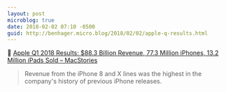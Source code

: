 ```yaml
---
layout: post
microblog: true
date: 2018-02-02 07:10 -0500
guid: http://benhager.micro.blog/2018/02/02/apple-q-results.html
---
```

📱 [Apple Q1 2018 Results: $88.3 Billion Revenue, 77.3 Million iPhones, 13.2 Million iPads Sold – MacStories](https://www.macstories.net/news/apple-q1-2018-results-88-3-billion-revenue-77-3-million-iphones-13-2-million-ipads-sold/)

> Revenue from the iPhone 8 and X lines was the highest in the company's history of previous iPhone releases.
